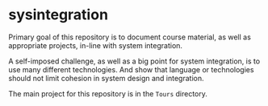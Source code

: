 # sysintegration
Primary goal of this repository is to document course material, as well as appropriate projects, in-line with system integration.

A self-imposed challenge, as well as a big point for system integration, is to use many different technologies. And show that language or technologies should not limit cohesion in system design and integration.

The main project for this repository is in the `Tours` directory.
